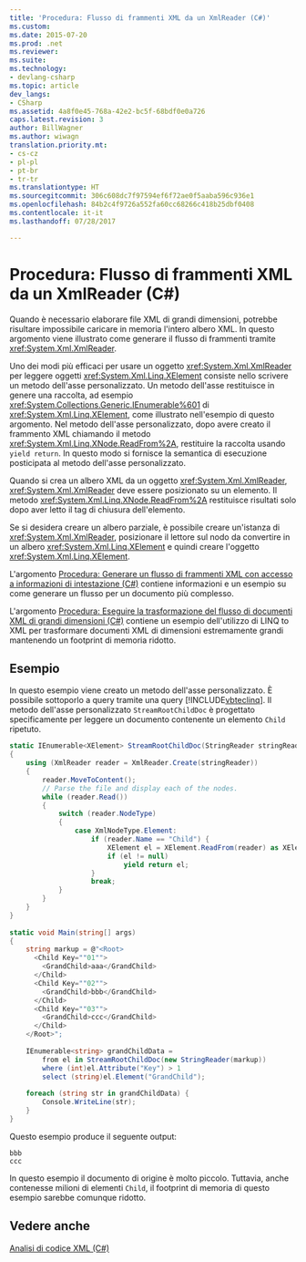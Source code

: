 ```yaml
---
title: 'Procedura: Flusso di frammenti XML da un XmlReader (C#)'
ms.custom: 
ms.date: 2015-07-20
ms.prod: .net
ms.reviewer: 
ms.suite: 
ms.technology:
- devlang-csharp
ms.topic: article
dev_langs:
- CSharp
ms.assetid: 4a8f0e45-768a-42e2-bc5f-68bdf0e0a726
caps.latest.revision: 3
author: BillWagner
ms.author: wiwagn
translation.priority.mt:
- cs-cz
- pl-pl
- pt-br
- tr-tr
ms.translationtype: HT
ms.sourcegitcommit: 306c608dc7f97594ef6f72ae0f5aaba596c936e1
ms.openlocfilehash: 84b2c4f9726a552fa60cc68266c418b25dbf0408
ms.contentlocale: it-it
ms.lasthandoff: 07/28/2017

---
```

# <a name="how-to-stream-xml-fragments-from-an-xmlreader-c"></a>Procedura: Flusso di frammenti XML da un XmlReader (C#)
Quando è necessario elaborare file XML di grandi dimensioni, potrebbe risultare impossibile caricare in memoria l'intero albero XML. In questo argomento viene illustrato come generare il flusso di frammenti tramite <xref:System.Xml.XmlReader>.  
  
 Uno dei modi più efficaci per usare un oggetto <xref:System.Xml.XmlReader> per leggere oggetti <xref:System.Xml.Linq.XElement> consiste nello scrivere un metodo dell'asse personalizzato. Un metodo dell'asse restituisce in genere una raccolta, ad esempio <xref:System.Collections.Generic.IEnumerable%601> di <xref:System.Xml.Linq.XElement>, come illustrato nell'esempio di questo argomento. Nel metodo dell'asse personalizzato, dopo avere creato il frammento XML chiamando il metodo <xref:System.Xml.Linq.XNode.ReadFrom%2A>, restituire la raccolta usando `yield return`. In questo modo si fornisce la semantica di esecuzione posticipata al metodo dell'asse personalizzato.  
  
 Quando si crea un albero XML da un oggetto <xref:System.Xml.XmlReader>, <xref:System.Xml.XmlReader> deve essere posizionato su un elemento. Il metodo <xref:System.Xml.Linq.XNode.ReadFrom%2A> restituisce risultati solo dopo aver letto il tag di chiusura dell'elemento.  
  
 Se si desidera creare un albero parziale, è possibile creare un'istanza di <xref:System.Xml.XmlReader>, posizionare il lettore sul nodo da convertire in un albero <xref:System.Xml.Linq.XElement> e quindi creare l'oggetto <xref:System.Xml.Linq.XElement>.  
  
 L'argomento [Procedura: Generare un flusso di frammenti XML con accesso a informazioni di intestazione (C#)](../../../../csharp/programming-guide/concepts/linq/how-to-stream-xml-fragments-with-access-to-header-information.md) contiene informazioni e un esempio su come generare un flusso per un documento più complesso.  
  
 L'argomento [Procedura: Eseguire la trasformazione del flusso di documenti XML di grandi dimensioni (C#)](../../../../csharp/programming-guide/concepts/linq/how-to-perform-streaming-transform-of-large-xml-documents.md) contiene un esempio dell'utilizzo di LINQ to XML per trasformare documenti XML di dimensioni estremamente grandi mantenendo un footprint di memoria ridotto.  
  
## <a name="example"></a>Esempio  
 In questo esempio viene creato un metodo dell'asse personalizzato. È possibile sottoporlo a query tramite una query [!INCLUDE[vbteclinq](~/includes/vbteclinq-md.md)]. Il metodo dell'asse personalizzato `StreamRootChildDoc` è progettato specificamente per leggere un documento contenente un elemento `Child` ripetuto.  
  
```csharp  
static IEnumerable<XElement> StreamRootChildDoc(StringReader stringReader)  
{  
    using (XmlReader reader = XmlReader.Create(stringReader))  
    {  
        reader.MoveToContent();  
        // Parse the file and display each of the nodes.  
        while (reader.Read())  
        {  
            switch (reader.NodeType)  
            {  
                case XmlNodeType.Element:  
                    if (reader.Name == "Child") {  
                        XElement el = XElement.ReadFrom(reader) as XElement;  
                        if (el != null)  
                            yield return el;  
                    }  
                    break;  
            }  
        }  
    }  
}  
  
static void Main(string[] args)  
{  
    string markup = @"<Root>  
      <Child Key=""01"">  
        <GrandChild>aaa</GrandChild>  
      </Child>  
      <Child Key=""02"">  
        <GrandChild>bbb</GrandChild>  
      </Child>  
      <Child Key=""03"">  
        <GrandChild>ccc</GrandChild>  
      </Child>  
    </Root>";  
  
    IEnumerable<string> grandChildData =  
        from el in StreamRootChildDoc(new StringReader(markup))  
        where (int)el.Attribute("Key") > 1  
        select (string)el.Element("GrandChild");  
  
    foreach (string str in grandChildData) {  
        Console.WriteLine(str);  
    }  
}  
```  
  
 Questo esempio produce il seguente output:  
  
```  
bbb  
ccc  
```  
  
 In questo esempio il documento di origine è molto piccolo. Tuttavia, anche contenesse milioni di elementi `Child`, il footprint di memoria di questo esempio sarebbe comunque ridotto.  
  
## <a name="see-also"></a>Vedere anche  
 [Analisi di codice XML (C#)](../../../../csharp/programming-guide/concepts/linq/parsing-xml.md)

